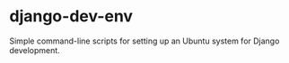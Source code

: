 # django-dev-env
Simple command-line scripts for setting up an Ubuntu system for Django development.
